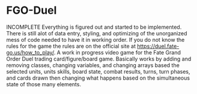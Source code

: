 # FGO-Duel
INCOMPLETE
Everything is figured out and started to be implemented. There is still alot of data entry, styling, and optimizing of the unorganized mess of code needed to have it in working order. If you do not know the rules for the game the rules are on the official site at https://duel.fate-go.us/how_to_play/. A work in progress video game for the Fate Grand Order Duel trading card/figure/board game. Basically works by adding and removing classes, changing variables, and changing arrays based the selected units, units skills, board state, combat results, turns, turn phases, and cards drawn then changing what happens based on the simultaneous state of those many elements.
